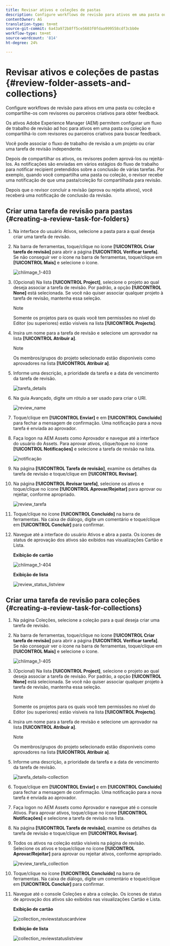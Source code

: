 ```yaml
---
title: Revisar ativos e coleções de pastas
description: Configure workflows de revisão para ativos em uma pasta ou coleção e compartilhe-os com revisores ou parceiros criativos para obter feedback.
contentOwner: AG
translation-type: tm+mt
source-git-commit: 6a43a972b8ff5ce5603f0fdaa999558cdf3cbb0e
workflow-type: tm+mt
source-wordcount: '814'
ht-degree: 24%

---
```



# Revisar ativos e coleções de pastas {#review-folder-assets-and-collections}

Configure workflows de revisão para ativos em uma pasta ou coleção e compartilhe-os com revisores ou parceiros criativos para obter feedback.

Os ativos Adobe Experience Manager (AEM) permitem configurar um fluxo de trabalho de revisão ad hoc para ativos em uma pasta ou coleção e compartilhá-lo com revisores ou parceiros criativos para buscar feedback.

Você pode associar o fluxo de trabalho de revisão a um projeto ou criar uma tarefa de revisão independente.

Depois de compartilhar os ativos, os revisores podem aprová-los ou rejeitá-los. As notificações são enviadas em vários estágios do fluxo de trabalho para notificar recipient pretendidos sobre a conclusão de várias tarefas. Por exemplo, quando você compartilha uma pasta ou coleção, o revisor recebe uma notificação de que uma pasta/coleção foi compartilhada para revisão.

Depois que o revisor concluir a revisão (aprova ou rejeita ativos), você receberá uma notificação de conclusão da revisão.

## Criar uma tarefa de revisão para pastas {#creating-a-review-task-for-folders}

1. Na interface do usuário Ativos, selecione a pasta para a qual deseja criar uma tarefa de revisão.
1. Na barra de ferramentas, toque/clique no ícone **[!UICONTROL Criar tarefa de revisão]** para abrir a página **[!UICONTROL Verificar tarefa]**. Se não conseguir ver o ícone na barra de ferramentas, toque/clique em **[!UICONTROL Mais]** e selecione o ícone.

   ![chlimage_1-403](assets/chlimage_1-403.png)

1. (Opcional) Na lista **[!UICONTROL Project]**, selecione o projeto ao qual deseja associar a tarefa de revisão. Por padrão, a opção **[!UICONTROL None]** está selecionada. Se você não quiser associar qualquer projeto à tarefa de revisão, mantenha essa seleção.

   >[!NOTE]
   >
   >Somente os projetos para os quais você tem permissões no nível do Editor (ou superiores) estão visíveis na lista **[!UICONTROL Projects]**.

1. Insira um nome para a tarefa de revisão e selecione um aprovador na lista **[!UICONTROL Atribuir a]**.

   >[!NOTE]
   >
   >Os membros/grupos do projeto selecionado estão disponíveis como aprovadores na lista **[!UICONTROL Atribuir a]**.

1. Informe uma descrição, a prioridade da tarefa e a data de vencimento da tarefa de revisão.

   ![tarefa_details](assets/task_details.png)

1. Na guia Avançado, digite um rótulo a ser usado para criar o URI.

   ![review_name](assets/review_name.png)

1. Toque/clique em **[!UICONTROL Enviar]** e em **[!UICONTROL Concluído]** para fechar a mensagem de confirmação. Uma notificação para a nova tarefa é enviada ao aprovador.
1. Faça logon na AEM Assets como Aprovador e navegue até a interface do usuário do Assets. Para aprovar ativos, clique/toque no ícone **[!UICONTROL Notificações]** e selecione a tarefa de revisão na lista.

   ![notificação](assets/notification.png)

1. Na página **[!UICONTROL Tarefa de revisão]**, examine os detalhes da tarefa de revisão e toque/clique em **[!UICONTROL Revisar]**.
1. Na página **[!UICONTROL Revisar tarefa]**, selecione os ativos e toque/clique no ícone **[!UICONTROL Aprovar/Rejeitar]** para aprovar ou rejeitar, conforme apropriado.

   ![review_tarefa](assets/review_task.png)

1. Toque/clique no ícone **[!UICONTROL Concluído]** na barra de ferramentas. Na caixa de diálogo, digite um comentário e toque/clique em **[!UICONTROL Concluir]** para confirmar.
1. Navegue até a interface do usuário Ativos e abra a pasta. Os ícones de status de aprovação dos ativos são exibidos nas visualizações Cartão e Lista.

   **Exibição de cartão**

   ![chlimage_1-404](assets/chlimage_1-404.png)

   **Exibição de lista**

   ![review_status_listview](assets/review_status_listview.png)

## Criar uma tarefa de revisão para coleções {#creating-a-review-task-for-collections}

1. Na página Coleções, selecione a coleção para a qual deseja criar uma tarefa de revisão.
1. Na barra de ferramentas, toque/clique no ícone **[!UICONTROL Criar tarefa de revisão]** para abrir a página **[!UICONTROL Verificar tarefa]**. Se não conseguir ver o ícone na barra de ferramentas, toque/clique em **[!UICONTROL Mais]** e selecione o ícone.

   ![chlimage_1-405](assets/chlimage_1-405.png)

1. (Opcional) Na lista **[!UICONTROL Project]**, selecione o projeto ao qual deseja associar a tarefa de revisão. Por padrão, a opção **[!UICONTROL None]** está selecionada. Se você não quiser associar qualquer projeto à tarefa de revisão, mantenha essa seleção.

   >[!NOTE]
   >
   >Somente os projetos para os quais você tem permissões no nível do Editor (ou superiores) estão visíveis na lista **[!UICONTROL Projects]**.

1. Insira um nome para a tarefa de revisão e selecione um aprovador na lista **[!UICONTROL Atribuir a]**.

   >[!NOTE]
   >
   >Os membros/grupos do projeto selecionado estão disponíveis como aprovadores na lista **[!UICONTROL Atribuir a]**.

1. Informe uma descrição, a prioridade da tarefa e a data de vencimento da tarefa de revisão.

   ![tarefa_details-collection](assets/task_details-collection.png)

1. Toque/clique em **[!UICONTROL Enviar]** e em **[!UICONTROL Concluído]** para fechar a mensagem de confirmação. Uma notificação para a nova tarefa é enviada ao aprovador.
1. Faça logon no AEM Assets como Aprovador e navegue até o console Ativos. Para aprovar ativos, toque/clique no ícone **[!UICONTROL Notificações]** e selecione a tarefa de revisão na lista.
1. Na página **[!UICONTROL Tarefa de revisão]**, examine os detalhes da tarefa de revisão e toque/clique em **[!UICONTROL Revisar]**.
1. Todos os ativos na coleção estão visíveis na página de revisão. Selecione os ativos e toque/clique no ícone **[!UICONTROL Aprovar/Rejeitar]** para aprovar ou rejeitar ativos, conforme apropriado.

   ![review_tarefa_collection](assets/review_task_collection.png)

1. Toque/clique no ícone **[!UICONTROL Concluído]** na barra de ferramentas. Na caixa de diálogo, digite um comentário e toque/clique em **[!UICONTROL Concluir]** para confirmar.
1. Navegue até o console Coleções e abra a coleção. Os ícones de status de aprovação dos ativos são exibidos nas visualizações Cartão e Lista.

   **Exibição de cartão**

   ![collection_reviewstatuscardview](assets/collection_reviewstatuscardview.png)

   **Exibição de lista**

   ![collection_reviewstatuslistview](assets/collection_reviewstatuslistview.png)
